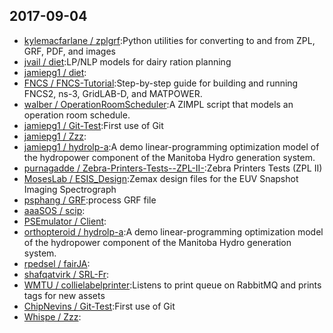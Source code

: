 ## 2017-09-04

* [kylemacfarlane / zplgrf](https://github.com/kylemacfarlane/zplgrf):Python utilities for converting to and from ZPL, GRF, PDF, and images
* [jvail / diet](https://github.com/jvail/diet):LP/NLP models for dairy ration planning
* [jamiepg1 / diet](https://github.com/jamiepg1/diet):
* [FNCS / FNCS-Tutorial](https://github.com/FNCS/FNCS-Tutorial):Step-by-step guide for building and running FNCS2, ns-3, GridLAB-D, and MATPOWER.
* [walber / OperationRoomScheduler](https://github.com/walber/OperationRoomScheduler):A ZIMPL script that models an operation room schedule.
* [jamiepg1 / Git-Test](https://github.com/jamiepg1/Git-Test):First use of Git
* [jamiepg1 / Zzz](https://github.com/jamiepg1/Zzz):
* [jamiepg1 / hydrolp-a](https://github.com/jamiepg1/hydrolp-a):A demo linear-programming optimization model of the hydropower component of the Manitoba Hydro generation system.
* [purnagadde / Zebra-Printers-Tests--ZPL-II-](https://github.com/purnagadde/Zebra-Printers-Tests--ZPL-II-):Zebra Printers Tests (ZPL II)
* [MosesLab / ESIS_Design](https://github.com/MosesLab/ESIS_Design):Zemax design files for the EUV Snapshot Imaging Spectrograph
* [psphang / GRF](https://github.com/psphang/GRF):process GRF file
* [aaaSOS / scip](https://github.com/aaaSOS/scip):
* [PSEmulator / Client](https://github.com/PSEmulator/Client):
* [orthopteroid / hydrolp-a](https://github.com/orthopteroid/hydrolp-a):A demo linear-programming optimization model of the hydropower component of the Manitoba Hydro generation system.
* [rpedsel / fairJA](https://github.com/rpedsel/fairJA):
* [shafqatvirk / SRL-Fr](https://github.com/shafqatvirk/SRL-Fr):
* [WMTU / collielabelprinter](https://github.com/WMTU/collielabelprinter):Listens to print queue on RabbitMQ and prints tags for new assets
* [ChipNevins / Git-Test](https://github.com/ChipNevins/Git-Test):First use of Git
* [Whispe / Zzz](https://github.com/Whispe/Zzz):
